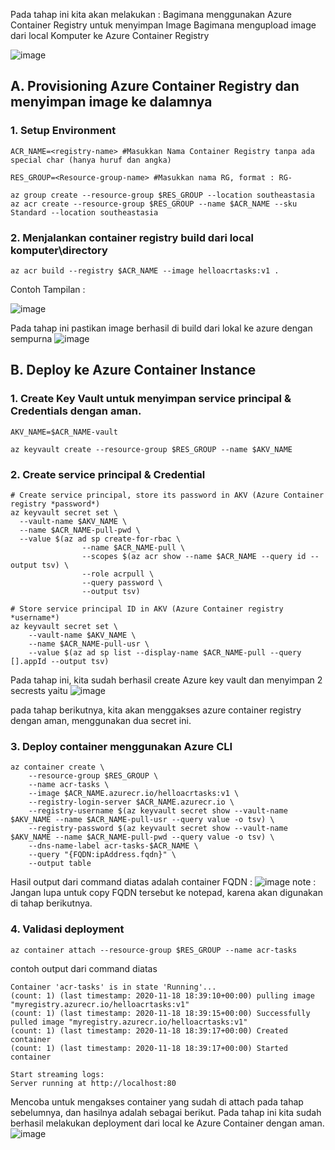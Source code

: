Pada tahap ini kita akan melakukan : 
Bagimana menggunakan Azure Container Registry untuk menyimpan Image
Bagimana mengupload image dari local Komputer ke Azure Container Registry

![image](https://user-images.githubusercontent.com/23251706/146922833-7ccffa13-84d5-4763-be67-ac4e13ced3fc.png)



## A. Provisioning Azure Container Registry dan menyimpan image ke dalamnya

### 1. Setup Environment 
```console
ACR_NAME=<registry-name> #Masukkan Nama Container Registry tanpa ada special char (hanya huruf dan angka)
```

```console
RES_GROUP=<Resource-group-name> #Masukkan nama RG, format : RG-

az group create --resource-group $RES_GROUP --location southeastasia
az acr create --resource-group $RES_GROUP --name $ACR_NAME --sku Standard --location southeastasia
```

### 2. Menjalankan container registry build dari local komputer\directory
```console
az acr build --registry $ACR_NAME --image helloacrtasks:v1 .
```
Contoh Tampilan : 

![image](https://user-images.githubusercontent.com/23251706/146953213-cd7830e6-e0b0-4c4f-a25b-32cdcfd09acd.png)

Pada tahap ini pastikan image berhasil di build dari lokal ke azure dengan sempurna
![image](https://user-images.githubusercontent.com/23251706/146953963-386656ad-3c8d-47c9-b40a-31d39e12ebe4.png)

## B. Deploy ke Azure Container Instance

### 1. Create Key Vault untuk menyimpan service principal & Credentials dengan aman. 

```console
AKV_NAME=$ACR_NAME-vault

az keyvault create --resource-group $RES_GROUP --name $AKV_NAME
```

### 2. Create service principal & Credential 
```console
# Create service principal, store its password in AKV (Azure Container registry *password*)
az keyvault secret set \
  --vault-name $AKV_NAME \
  --name $ACR_NAME-pull-pwd \
  --value $(az ad sp create-for-rbac \
                --name $ACR_NAME-pull \
                --scopes $(az acr show --name $ACR_NAME --query id --output tsv) \
                --role acrpull \
                --query password \
                --output tsv)
```

```console
# Store service principal ID in AKV (Azure Container registry *username*)
az keyvault secret set \
    --vault-name $AKV_NAME \
    --name $ACR_NAME-pull-usr \
    --value $(az ad sp list --display-name $ACR_NAME-pull --query [].appId --output tsv)
```
Pada tahap ini, kita sudah berhasil create Azure key vault dan menyimpan 2 secrests yaitu 
![image](https://user-images.githubusercontent.com/23251706/146955958-71daf91a-3135-4b0b-9a67-a5ee49e318ef.png)

pada tahap berikutnya, kita akan menggakses azure container registry dengan aman, menggunakan dua secret ini. 

### 3. Deploy container menggunakan Azure CLI

```console
az container create \
    --resource-group $RES_GROUP \
    --name acr-tasks \
    --image $ACR_NAME.azurecr.io/helloacrtasks:v1 \
    --registry-login-server $ACR_NAME.azurecr.io \
    --registry-username $(az keyvault secret show --vault-name $AKV_NAME --name $ACR_NAME-pull-usr --query value -o tsv) \
    --registry-password $(az keyvault secret show --vault-name $AKV_NAME --name $ACR_NAME-pull-pwd --query value -o tsv) \
    --dns-name-label acr-tasks-$ACR_NAME \
    --query "{FQDN:ipAddress.fqdn}" \
    --output table
```

Hasil output dari command diatas adalah container FQDN : 
![image](https://user-images.githubusercontent.com/23251706/146956839-c16714dc-a404-46db-b375-9f5622b720c0.png)
note : Jangan lupa untuk copy FQDN  tersebut ke notepad, karena akan digunakan di tahap berikutnya. 

### 4. Validasi deployment 

```console
az container attach --resource-group $RES_GROUP --name acr-tasks
```

contoh output dari command diatas 
```console
Container 'acr-tasks' is in state 'Running'...
(count: 1) (last timestamp: 2020-11-18 18:39:10+00:00) pulling image "myregistry.azurecr.io/helloacrtasks:v1"
(count: 1) (last timestamp: 2020-11-18 18:39:15+00:00) Successfully pulled image "myregistry.azurecr.io/helloacrtasks:v1"
(count: 1) (last timestamp: 2020-11-18 18:39:17+00:00) Created container
(count: 1) (last timestamp: 2020-11-18 18:39:17+00:00) Started container

Start streaming logs:
Server running at http://localhost:80
```
Mencoba untuk mengakses container yang sudah di attach pada tahap sebelumnya, dan hasilnya adalah sebagai berikut. 
Pada tahap ini kita sudah berhasil melakukan deployment dari local ke Azure Container dengan aman. 
![image](https://user-images.githubusercontent.com/23251706/146957344-036ceaeb-759d-461b-a538-12710e4fe699.png)
